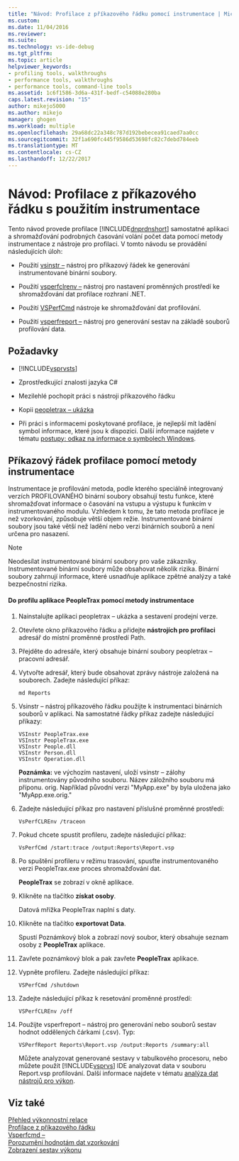 ```yaml
---
title: "Návod: Profilace z příkazového řádku pomocí instrumentace | Microsoft Docs"
ms.custom: 
ms.date: 11/04/2016
ms.reviewer: 
ms.suite: 
ms.technology: vs-ide-debug
ms.tgt_pltfrm: 
ms.topic: article
helpviewer_keywords:
- profiling tools, walkthroughs
- performance tools, walkthroughs
- performance tools, command-line tools
ms.assetid: 1c6f1586-3d6a-431f-bedf-c54088e280ba
caps.latest.revision: "15"
author: mikejo5000
ms.author: mikejo
manager: ghogen
ms.workload: multiple
ms.openlocfilehash: 29a68dc22a348c787d192bebecea91caed7aa0cc
ms.sourcegitcommit: 32f1a690fc445f9586d53698fc82c7debd784eeb
ms.translationtype: MT
ms.contentlocale: cs-CZ
ms.lasthandoff: 12/22/2017
---
```

# <a name="walkthrough-command-line-profiling-using-instrumentation"></a>Návod: Profilace z příkazového řádku s použitím instrumentace
Tento návod provede profilace [!INCLUDE[dnprdnshort](../code-quality/includes/dnprdnshort_md.md)] samostatné aplikaci a shromažďování podrobných časování volání počet data pomocí metody instrumentace z nástroje pro profilaci. V tomto návodu se provádění následujících úloh:  
  
-   Použití [vsinstr –](../profiling/vsinstr.md) nástroj pro příkazový řádek ke generování instrumentované binární soubory.  
  
-   Použití [vsperfclrenv –](../profiling/vsperfclrenv.md) nástroj pro nastavení proměnných prostředí ke shromažďování dat profilace rozhraní .NET.  
  
-   Použití [VSPerfCmd](../profiling/vsperfcmd.md) nástroje ke shromažďování dat profilování.  
  
-   Použití [vsperfreport –](../profiling/vsperfreport.md) nástroj pro generování sestav na základě souborů profilování data.  
  
## <a name="prerequisites"></a>Požadavky  
  
-   [!INCLUDE[vsprvsts](../code-quality/includes/vsprvsts_md.md)]  
  
-   Zprostředkující znalosti jazyka C#  
  
-   Mezilehlé pochopit práci s nástroji příkazového řádku  
  
-   Kopii [peopletrax – ukázka](../profiling/peopletrax-sample-profiling-tools.md)  
  
-   Při práci s informacemi poskytované profilace, je nejlepší mít ladění symbol informace, které jsou k dispozici. Další informace najdete v tématu [postupy: odkaz na informace o symbolech Windows](../profiling/how-to-reference-windows-symbol-information.md).  
  
## <a name="command-line-profiling-using-the-instrumentation-method"></a>Příkazový řádek profilace pomocí metody instrumentace  
 Instrumentace je profilování metoda, podle kterého speciálně integrovaný verzích PROFILOVANÉHO binární soubory obsahují testu funkce, které shromažďovat informace o časování na vstupu a výstupu k funkcím v instrumentovaného modulu. Vzhledem k tomu, že tato metoda profilace je než vzorkování, způsobuje větší objem režie. Instrumentované binární soubory jsou také větší než ladění nebo verzi binárních souborů a není určena pro nasazení.  
  
> [!NOTE]
>  Neodesílat instrumentované binární soubory pro vaše zákazníky. Instrumentované binární soubory může obsahovat několik rizika. Binární soubory zahrnují informace, které usnadňuje aplikace zpětné analýzy a také bezpečnostní rizika.  
  
#### <a name="to-profile-the-peopletrax-application-by-using-the-instrumentation-method"></a>Do profilu aplikace PeopleTrax pomocí metody instrumentace  
  
1.  Nainstalujte aplikaci peopletrax – ukázka a sestavení prodejní verze.  
  
2.  Otevřete okno příkazového řádku a přidejte **nástrojích pro profilaci** adresář do místní proměnné prostředí Path.  
  
3.  Přejděte do adresáře, který obsahuje binární soubory peopletrax – pracovní adresář.  
  
4.  Vytvořte adresář, který bude obsahovat zprávy nástroje založená na souborech. Zadejte následující příkaz:  
  
    ```  
    md Reports  
    ```  
  
5.  Vsinstr – nástroj příkazového řádku použijte k instrumentaci binárních souborů v aplikaci. Na samostatné řádky příkaz zadejte následující příkazy:  
  
    ```  
    VSInstr PeopleTrax.exe  
    VSInstr PeopleTrax.exe  
    VSInstr People.dll  
    VSInstr Person.dll  
    VSInstr Operation.dll  
    ```  
  
     **Poznámka:** ve výchozím nastavení, uloží vsinstr – zálohy instrumentovány původního souboru. Název záložního souboru má příponu. orig. Například původní verzi "MyApp.exe" by byla uložena jako "MyApp.exe.orig."  
  
6.  Zadejte následující příkaz pro nastavení příslušné proměnné prostředí:  
  
    ```  
    VsPerfCLREnv /traceon  
    ```  
  
7.  Pokud chcete spustit profileru, zadejte následující příkaz:  
  
    ```  
    VsPerfCmd /start:trace /output:Reports\Report.vsp  
    ```  
  
8.  Po spuštění profileru v režimu trasování, spusťte instrumentovaného verzi PeopleTrax.exe proces shromažďování dat.  
  
     **PeopleTrax** se zobrazí v okně aplikace.  
  
9. Klikněte na tlačítko **získat osoby**.  
  
     Datová mřížka PeopleTrax naplní s daty.  
  
10. Klikněte na tlačítko **exportovat Data**.  
  
     Spustí Poznámkový blok a zobrazí nový soubor, který obsahuje seznam osoby z **PeopleTrax** aplikace.  
  
11. Zavřete poznámkový blok a pak zavřete **PeopleTrax** aplikace.  
  
12. Vypněte profileru. Zadejte následující příkaz:  
  
    ```  
    VSPerfCmd /shutdown  
    ```  
  
13. Zadejte následující příkaz k resetování proměnné prostředí:  
  
    ```  
    VSPerfCLREnv /off  
    ```  
  
14. Použijte vsperfreport – nástroj pro generování nebo souborů sestav hodnot oddělených čárkami (.csv). Typ:  
  
    ```  
    VSPerfReport Reports\Report.vsp /output:Reports /summary:all  
    ```  
  
     Můžete analyzovat generované sestavy v tabulkového procesoru, nebo můžete použít [!INCLUDE[vsprvs](../code-quality/includes/vsprvs_md.md)] IDE analyzovat data v souboru Report.vsp profilování. Další informace najdete v tématu [analýza dat nástrojů pro výkon](../profiling/analyzing-performance-tools-data.md).  
  
## <a name="see-also"></a>Viz také  
 [Přehled výkonnostní relace](../profiling/performance-session-overview.md)   
 [Profilace z příkazového řádku](../profiling/using-the-profiling-tools-from-the-command-line.md)   
 [Vsperfcmd –](../profiling/vsperfcmd.md)   
 [Porozumění hodnotám dat vzorkování](../profiling/understanding-sampling-data-values.md)   
 [Zobrazení sestav výkonu](../profiling/performance-report-views.md)